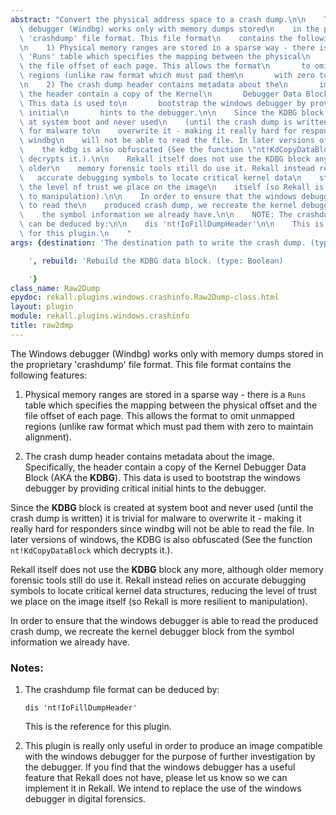 ```yaml
---
abstract: "Convert the physical address space to a crash dump.\n\n    The Windows\
  \ debugger (Windbg) works only with memory dumps stored\n    in the proprietary\
  \ 'crashdump' file format. This file format\n    contains the following features:\n\
  \n    1) Physical memory ranges are stored in a sparse way - there is a\n      \
  \ 'Runs' table which specifies the mapping between the physical\n       offset and\
  \ the file offset of each page. This allows the format\n       to omit unmapped\
  \ regions (unlike raw format which must pad them\n       with zero to maintain alignment).\n\
  \n    2) The crash dump header contains metadata about the\n       image. Specifically,\
  \ the header contain a copy of the Kernel\n       Debugger Data Block (AKA the KDBG).\
  \ This data is used to\n       bootstrap the windows debugger by providing critical\
  \ initial\n       hints to the debugger.\n\n    Since the KDBG block is created\
  \ at system boot and never used\n    (until the crash dump is written) it is trivial\
  \ for malware to\n    overwrite it - making it really hard for responders since\
  \ windbg\n    will not be able to read the file. In later versions of windows,\n\
  \    the kdbg is also obfuscated (See the function \"nt!KdCopyDataBlock\"\n    which\
  \ decrypts it.).\n\n    Rekall itself does not use the KDBG block any more, although\
  \ older\n    memory forensic tools still do use it. Rekall instead relies on\n \
  \   accurate debugging symbols to locate critical kernel data\n    structures, reducing\
  \ the level of trust we place on the image\n    itself (so Rekall is more resilient\
  \ to manipulation).\n\n    In order to ensure that the windows debugger is able\
  \ to read the\n    produced crash dump, we recreate the kernel debugger block from\n\
  \    the symbol information we already have.\n\n    NOTE: The crashdump file format\
  \ can be deduced by:\n\n    dis 'nt!IoFillDumpHeader'\n\n    This is the reference\
  \ for this plugin.\n    "
args: {destination: 'The destination path to write the crash dump. (type: String)

    ', rebuild: 'Rebuild the KDBG data block. (type: Boolean)

    '}
class_name: Raw2Dump
epydoc: rekall.plugins.windows.crashinfo.Raw2Dump-class.html
layout: plugin
module: rekall.plugins.windows.crashinfo
title: raw2dmp
---
```


The Windows debugger (Windbg) works only with memory dumps stored
in the proprietary 'crashdump' file format. This file format
contains the following features:

1. Physical memory ranges are stored in a sparse way - there is a
   `Runs` table which specifies the mapping between the physical
   offset and the file offset of each page. This allows the format
   to omit unmapped regions (unlike raw format which must pad them
   with zero to maintain alignment).

2. The crash dump header contains metadata about the
   image. Specifically, the header contain a copy of the Kernel
   Debugger Data Block (AKA the **KDBG**). This data is used to
   bootstrap the windows debugger by providing critical initial
   hints to the debugger.

Since the **KDBG** block is created at system boot and never used (until the
crash dump is written) it is trivial for malware to overwrite it - making it
really hard for responders since windbg will not be able to read the file. In
later versions of windows, the KDBG is also obfuscated (See the function
`nt!KdCopyDataBlock` which decrypts it.).

Rekall itself does not use the **KDBG** block any more, although older memory
forensic tools still do use it. Rekall instead relies on accurate debugging
symbols to locate critical kernel data structures, reducing the level of trust
we place on the image itself (so Rekall is more resilient to manipulation).

In order to ensure that the windows debugger is able to read the produced crash
dump, we recreate the kernel debugger block from the symbol information we
already have.

### Notes:

1. The crashdump file format can be deduced by:
   ```
   dis 'nt!IoFillDumpHeader'
   ```
   This is the reference for this plugin.

2. This plugin is really only useful in order to produce an image compatible
   with the windows debugger for the purpose of further investigation by the
   debugger. If you find that the windows debugger has a useful feature that
   Rekall does not have, please let us know so we can implement it in Rekall. We
   intend to replace the use of the windows debugger in digital forensics.
